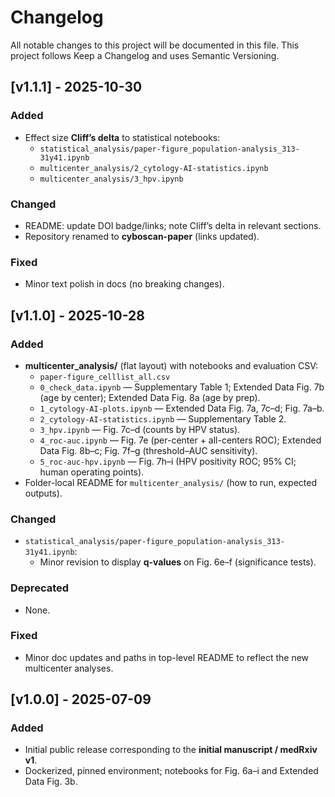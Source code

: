 # Changelog
All notable changes to this project will be documented in this file.
This project follows Keep a Changelog and uses Semantic Versioning.

## [v1.1.1] - 2025-10-30
### Added
- Effect size **Cliff’s delta** to statistical notebooks:
  - `statistical_analysis/paper-figure_population-analysis_313-31y41.ipynb`
  - `multicenter_analysis/2_cytology-AI-statistics.ipynb`
  - `multicenter_analysis/3_hpv.ipynb`

### Changed
- README: update DOI badge/links; note Cliff’s delta in relevant sections.
- Repository renamed to **cyboscan-paper** (links updated).

### Fixed
- Minor text polish in docs (no breaking changes).

## [v1.1.0] - 2025-10-28
### Added
- **multicenter_analysis/** (flat layout) with notebooks and evaluation CSV:
  - `paper-figure_celllist_all.csv`
  - `0_check_data.ipynb` — Supplementary Table 1; Extended Data Fig. 7b (age by center); Extended Data Fig. 8a (age by prep).
  - `1_cytology-AI-plots.ipynb` — Extended Data Fig. 7a, 7c–d; Fig. 7a–b.
  - `2_cytology-AI-statistics.ipynb` — Supplementary Table 2.
  - `3_hpv.ipynb` — Fig. 7c–d (counts by HPV status).
  - `4_roc-auc.ipynb` — Fig. 7e (per-center + all-centers ROC); Extended Data Fig. 8b–c; Fig. 7f–g (threshold–AUC sensitivity).
  - `5_roc-auc-hpv.ipynb` — Fig. 7h–i (HPV positivity ROC; 95% CI; human operating points).
- Folder-local README for `multicenter_analysis/` (how to run, expected outputs).

### Changed
- `statistical_analysis/paper-figure_population-analysis_313-31y41.ipynb`:
  - Minor revision to display **q-values** on Fig. 6e–f (significance tests).

### Deprecated
- None.

### Fixed
- Minor doc updates and paths in top-level README to reflect the new multicenter analyses.

## [v1.0.0] - 2025-07-09
### Added
- Initial public release corresponding to the **initial manuscript / medRxiv v1**.
- Dockerized, pinned environment; notebooks for Fig. 6a–i and Extended Data Fig. 3b.
